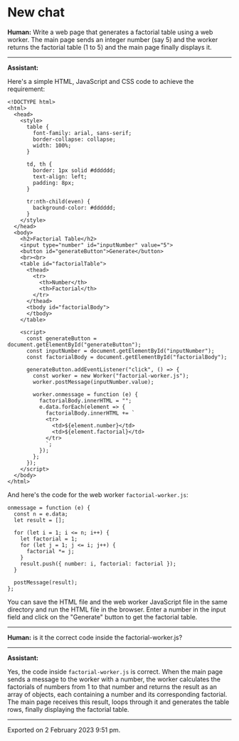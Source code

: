 # New chat

**Human:**
Write a web page that generates a factorial table using a web worker. The main page sends an integer
number (say 5) and the worker returns the factorial table (1 to 5) and the main page finally displays it.

***

**Assistant:**

Here's a simple HTML, JavaScript and CSS code to achieve the requirement:

```
<!DOCTYPE html>
<html>
  <head>
    <style>
      table {
        font-family: arial, sans-serif;
        border-collapse: collapse;
        width: 100%;
      }

      td, th {
        border: 1px solid #dddddd;
        text-align: left;
        padding: 8px;
      }

      tr:nth-child(even) {
        background-color: #dddddd;
      }
    </style>
  </head>
  <body>
    <h2>Factorial Table</h2>
    <input type="number" id="inputNumber" value="5">
    <button id="generateButton">Generate</button>
    <br><br>
    <table id="factorialTable">
      <thead>
        <tr>
          <th>Number</th>
          <th>Factorial</th>
        </tr>
      </thead>
      <tbody id="factorialBody">
      </tbody>
    </table>

    <script>
      const generateButton = document.getElementById("generateButton");
      const inputNumber = document.getElementById("inputNumber");
      const factorialBody = document.getElementById("factorialBody");

      generateButton.addEventListener("click", () => {
        const worker = new Worker("factorial-worker.js");
        worker.postMessage(inputNumber.value);

        worker.onmessage = function (e) {
          factorialBody.innerHTML = "";
          e.data.forEach(element => {
            factorialBody.innerHTML += `
            <tr>
              <td>${element.number}</td>
              <td>${element.factorial}</td>
            </tr>
            `;
          });
        };
      });
    </script>
  </body>
</html>

```

And here's the code for the web worker `factorial-worker.js`:

```
onmessage = function (e) {
  const n = e.data;
  let result = [];

  for (let i = 1; i <= n; i++) {
    let factorial = 1;
    for (let j = 1; j <= i; j++) {
      factorial *= j;
    }
    result.push({ number: i, factorial: factorial });
  }

  postMessage(result);
};

```

You can save the HTML file and the web worker JavaScript file in the same directory and run the HTML file in the browser. Enter a number in the input field and click on the "Generate" button to get the factorial table.


***

**Human:**
is it the correct code inside the factorial-worker.js?

***

**Assistant:**

Yes, the code inside `factorial-worker.js` is correct. When the main page sends a message to the worker with a number, the worker calculates the factorials of numbers from 1 to that number and returns the result as an array of objects, each containing a number and its corresponding factorial. The main page receives this result, loops through it and generates the table rows, finally displaying the factorial table.


***

Exported on 2 February 2023 9:51 pm.